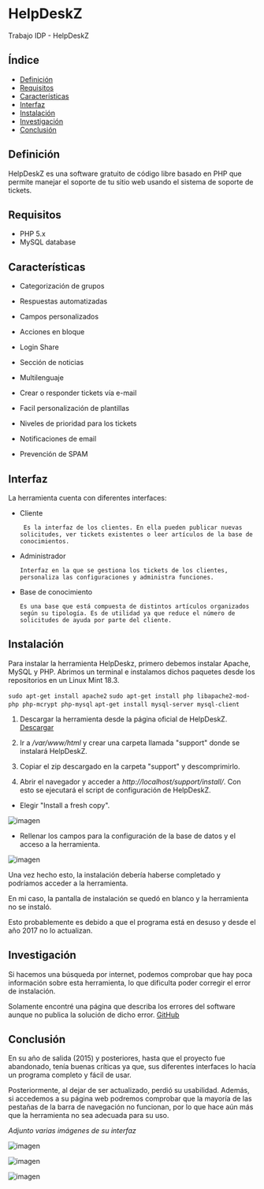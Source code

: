 # HelpDeskZ
Trabajo IDP - HelpDeskZ


## Índice

* [Definición](#definición)
* [Requisitos](#requisitos)
* [Características](#características)
* [Interfaz](#interfaz)
* [Instalación](#instalación)
* [Investigación](#investigación)
* [Conclusión](#conclusión)



## Definición

HelpDeskZ es una software gratuito de código libre basado en PHP que permite manejar el soporte de tu sitio web usando el sistema de soporte de tickets.




## Requisitos

- PHP 5.x
- MySQL database




## Características

- Categorización de grupos

- Respuestas automatizadas
 
- Campos personalizados

- Acciones en bloque

- Login Share

- Sección de noticias

- Multilenguaje

- Crear o responder tickets vía e-mail

- Facil personalización de plantillas

- Niveles de prioridad para los tickets
 
- Notificaciones de email
 
- Prevención de SPAM
 



## Interfaz

La herramienta cuenta con diferentes interfaces:

- Cliente

       Es la interfaz de los clientes. En ella pueden publicar nuevas solicitudes, ver tickets existentes o leer artículos de la base de conocimientos.

- Administrador

      Interfaz en la que se gestiona los tickets de los clientes, personaliza las configuraciones y administra funciones.

- Base de conocimiento

      Es una base que está compuesta de distintos artículos organizados según su tipología. Es de utilidad ya que reduce el número de solicitudes de ayuda por parte del cliente.




## Instalación

Para instalar la herramienta HelpDeskz, primero debemos instalar Apache, MySQL y PHP. 
Abrimos un terminal e instalamos dichos paquetes desde los repositorios en un Linux Mint 18.3.

`sudo apt-get install apache2`
`sudo apt-get install php libapache2-mod-php php-mcrypt php-mysql`
`apt-get install mysql-server mysql-client`

1. Descargar la herramienta desde la página oficial de HelpDeskZ. [Descargar](https://www.helpdeskz.com/download)

2. Ir a */var/www/html* y crear una carpeta llamada "support" donde se instalará HelpDeskZ.

3. Copiar el zip descargado en la carpeta "support" y descomprimirlo.

4. Abrir el navegador y acceder a *http://localhost/support/install/*. Con esto se ejecutará el script de configuración de HelpDeskZ.

- Elegir "Install a fresh copy".

![imagen](images/01.jpg)

- Rellenar los campos para la configuración de la base de datos y el acceso a la herramienta.

![imagen](images/02.jpg)
    
Una vez hecho esto, la instalación debería haberse completado y podríamos acceder a la herramienta. 

En mi caso, la pantalla de instalación se quedó en blanco y la herramienta no se instaló.

Esto probablemente es debido a que el programa está en desuso y desde el año 2017 no lo actualizan.




## Investigación

Si hacemos una búsqueda por internet, podemos comprobar que hay poca información sobre esta herramienta, lo que dificulta poder corregir el error de instalación. 

Solamente encontré una página que describa los errores del software aunque no publica la solución de dicho error. [GitHub](https://github.com/evolutionscript/HelpDeskZ-1.0)




## Conclusión

En su año de salida (2015) y posteriores, hasta que el proyecto fue abandonado, tenía buenas críticas ya que, sus diferentes interfaces lo hacía un programa completo y fácil de usar.

Posteriormente, al dejar de ser actualizado, perdió su usabilidad. Además, si accedemos a su página web podremos comprobar que la mayoría de las pestañas de la barra de navegación no funcionan, por lo que hace aún más que la herramienta no sea adecuada para su uso.

*Adjunto varias imágenes de su interfaz*

![imagen](images/03.JPG)

![imagen](images/04.JPG)

![imagen](images/05.JPG)
